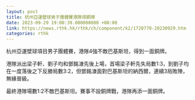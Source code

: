 ```yaml
---
layout: post
title: 杭州亞運壁球男子團體賽港隊得銅牌
date: 2023-09-29 19:00:39.000000000 +08:00
link: https://news.rthk.hk/rthk/ch/component/k2/1720770-20230929.htm
categories: rthk
---
```


杭州亞運壁球項目男子團體賽，港隊4強不敵巴基斯坦，得到一面銅牌。

港隊派出梁子軒、劉子均和鄧銘漮先後上場，首場梁子軒先失局數1:3，到劉子均在一度落後之下反勝局數3:2，但鄧銘漮面對巴基斯坦的納西爾，連續3局敗陣，無緣晉級。

最終港隊場數1:2不敵巴基斯坦。賽事不設銅牌戰，港隊再添一面銅牌。
